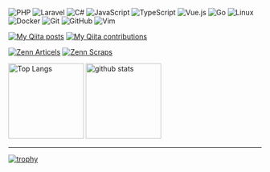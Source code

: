 ![PHP](https://img.shields.io/badge/-PHP-777BB4.svg?logo=php&style=plastic)
![Laravel](https://img.shields.io/badge/-Laravel-E74430.svg?logo=laravel&style=plastic)
![C#](https://img.shields.io/badge/-C%23-239120.svg?logo=csharp&style=plastic)
![JavaScript](https://img.shields.io/badge/-JavaScript-F7DF1E.svg?logo=javascript&style=plastic)
![TypeScript](https://img.shields.io/badge/-TypeScript-007ACC.svg?logo=typescript&style=plastic)
![Vue.js](https://img.shields.io/badge/-Vue.js-4FC08D.svg?logo=vue.js&style=plastic)
![Go](https://img.shields.io/badge/-Go-76E1FE.svg?logo=go&style=plastic)
![Linux](https://img.shields.io/badge/-Linux-FCC624.svg?logo=linux&style=plastic)
![Docker](https://img.shields.io/badge/-Docker-1488C6.svg?logo=docker&style=plastic)
![Git](https://img.shields.io/badge/-Git-F05032.svg?logo=git&style=plastic)
![GitHub](https://img.shields.io/badge/-GitHub-181717.svg?logo=github&style=plastic)
![Vim](https://img.shields.io/badge/-Vim-019733.svg?logo=vim&style=plastic)

[![My Qiita posts](https://qiita-badge.apiapi.app/s/sayuprc/posts.svg)](http://qiita.com/sayuprc)
[![My Qiita contributions](https://qiita-badge.apiapi.app/s/sayuprc/contributions.svg)](http://qiita.com/sayuprc/contributions)

[![Zenn Articels](https://zenn.badge.nikaera.com/s/sayu/articles?style=plastic)](https://zenn.dev/sayu/articles)
[![Zenn Scraps](https://zenn.badge.nikaera.com/s/sayu/scraps?style=plastic)](https://zenn.dev/sayu/scraps)

<p align="left"> 
  <img alt="Top Langs" height="150px" src="https://github-readme-stats.vercel.app/api/top-langs/?username=sayuprc&layout=compact&count_private=true&show_icons=true&theme=tokyonight&hide=css,scss,less,blade,html" />
  <img alt="github stats" height="150px" src="https://github-readme-stats.vercel.app/api?username=sayuprc&count_private=true&show_icons=true&show_icons=true&theme=tokyonight" />
</p>

---

[![trophy](https://github-profile-trophy.vercel.app/?username=sayuprc&theme=tokyonight)](https://github.com/sayuprc/github-profile-trophy)
